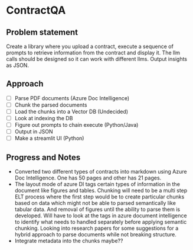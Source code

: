 # ContractQA

## Problem statement

Create a library where you upload a contract, execute a sequence of prompts to retrieve information from the contract and display it. The llm calls should be designed so it can work with different llms. Output insights as JSON.


## Approach

- [ ] Parse PDF documents (Azure Doc Intelligence)
- [ ] Chunk the parsed documents 
- [ ] Load the chunks into a Vector DB (Undecided)
- [ ] Look at indexing the DB
- [ ] Figure out prompts to chain execute (Python/Java)
- [ ] Output in JSON 
- [ ] Make a streamlit UI (Python)

## Progress and Notes
- Converted two different types of contracts into markdown using Azure Doc Intelligence. One has 50 pages and other has 21 pages.
- The layout mode of azure DI tags certain types of information in the document like figures and tables. Chunking will need to be a multi step ELT process where the first step would be to create particular chunks based on data which might not be able to parsed semantically like tabular data. And removal of figures until the ability to parse them is developed. Will have to look at the tags in azure document intelligence to identify what needs to handled separately before applying semantic chunking. Looking into research papers for some suggestions for a hybrid approach to parse documents while not breaking structure. 
- Integrate metadata into the chunks maybe??
